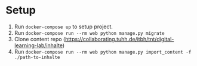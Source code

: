 # Setup

1. Run `docker-compose up` to setup project.
2. Run `docker-compose run --rm web python manage.py migrate`
3. Clone content repo (https://collaborating.tuhh.de/itbh/tnt/digital-learning-lab/inhalte)
4. Run `docker-compose run --rm web python manage.py import_content -f ./path-to-inhalte`
